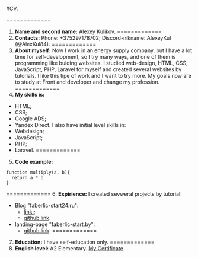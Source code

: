 #CV.

=============
1. **Name and second name:**
Alexey Kulikov.
=============
2. **Contacts:**
Phone: +375297178702;
Discord-nikname: AlexeyKul (@AlexKul84).
=============
3. **About myself:**
Now I work in an energy supply company, but I have a lot time for self-development, so I try many ways, and one of them is programming like bulding websites. I studied web-design, HTML, CSS, JavaScript, PHP, Laravel for myself and created several websites by tutorials. I like this tipe of work and I want to try more.
My goals now are to study at Front and developer and change my profession.
=============
4. **My skills is:**
* HTML;
* CSS;
* Google ADS;
* Yandex Direct.
I also have initial level skills in:
* Webdesign;
* JavaScript;
* PHP;
* Laravel.
=============
5. **Code example:**
```
function multiply(a, b){
  return a * b
}
```
=============
6. **Expirience:**
I created sevweral projects by tutorial:
* Blog "faberlic-start24.ru": 
    + [link:](https://faberlic-start24.ru/);
    + [github link](https://github.com/AlexKul84/faberlicstart24ru-laravel-v5.git).
* landing-page "faberlic-start.by":
    * [github link](https://github.com/AlexKul84/faberlicengine.git).
=============
7. **Education:**
I have self-education only.
=============
8. **English level:**
A2 Elementary. 
[My Certificate](https://www.efset.org/cert/8pv4Fo).